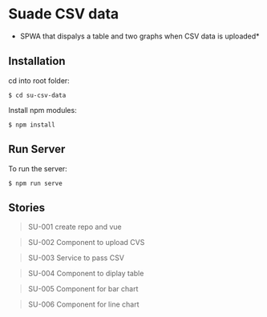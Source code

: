 # Suade CSV data
* SPWA that dispalys a table and two graphs when CSV data is uploaded*

## Installation

cd into root folder:

```
$ cd su-csv-data
```

Install npm modules:


```
$ npm install
```

## Run Server

To run the server:

```
$ npm run serve
```


## Stories

> SU-001 create repo and vue

> SU-002 Component to upload CVS

> SU-003 Service to pass CSV

> SU-004 Component to diplay table

> SU-005 Component for bar chart

> SU-006 Component for line chart